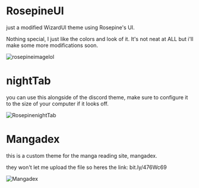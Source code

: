 # RosepineUI
just a modified WizardUI theme using Rosepine's UI.

Nothing special, I just like the colors and look of it. It's not neat at ALL but i'll make some more modifications soon.


![rosepineimagelol](https://github.com/JelloFruit/RosepineUI/assets/79553072/d8466844-81fc-40cd-863c-36c41ed51863)

# nightTab

you can use this alongside of the discord theme, make sure to configure it to the size of your computer if it looks off.

![RosepinenightTab](https://github.com/JelloFruit/RosepineUI/assets/79553072/5197be52-09d8-4764-9c90-f446c0af562f)

# Mangadex

this is a custom theme for the manga reading site, mangadex.

they won't let me upload the file so heres the link: bit.ly/476Wc69

![Mangadex](https://github.com/JelloFruit/RosepineUI/assets/79553072/c3c20f7c-7db4-4dfb-9d99-33fbab102177)
